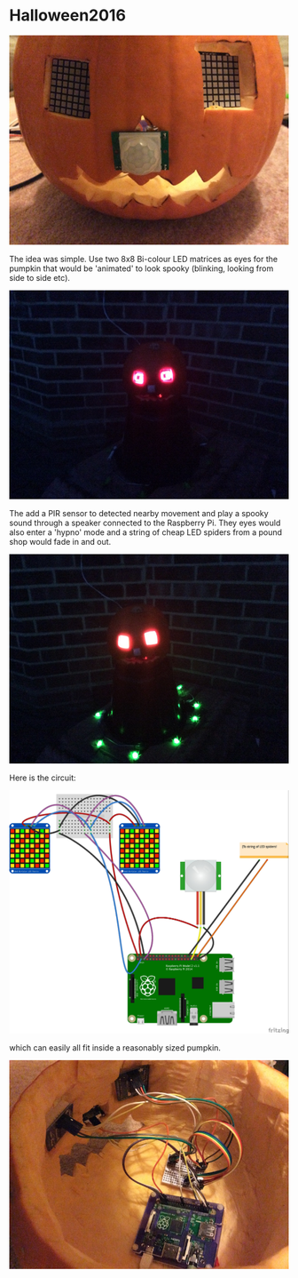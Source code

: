 # Halloween2016



![alt tag](https://raw.githubusercontent.com/topshed/Halloween2016/master/pumpkin3.jpeg) 

The idea was simple. Use two 8x8 Bi-colour LED matrices as eyes for the pumpkin that would be 'animated' to look spooky (blinking, looking from side to side etc). 

![alt tag](https://raw.githubusercontent.com/topshed/Halloween2016/master/lit2.jpeg) 

The add a PIR sensor to detected nearby movement and play a spooky sound through a speaker connected to the  Raspberry Pi. They eyes would also enter a 'hypno' mode and a string of cheap LED spiders from a pound shop would fade in and out. 

![alt tag](https://raw.githubusercontent.com/topshed/Halloween2016/master/lit1.jpeg) 

Here is the circuit:

![alt tag](https://raw.githubusercontent.com/topshed/Halloween2016/master/halloween2016_bb.jpg) 

which can easily all fit inside a reasonably sized pumpkin.

![alt tag](https://raw.githubusercontent.com/topshed/Halloween2016/master/pumpkin2.jpeg) 
